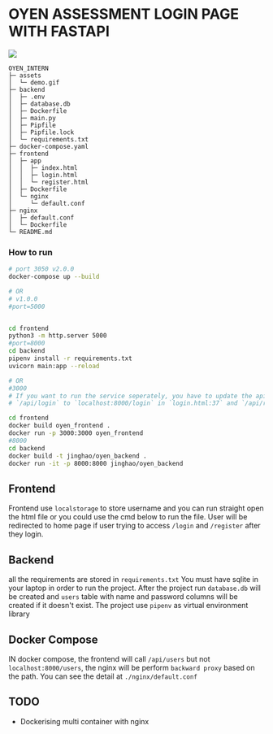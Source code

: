 # OYEN ASSESSMENT LOGIN PAGE WITH FASTAPI
![](assets/demo.gif)

```
OYEN_INTERN
├─ assets
│  └─ demo.gif
├─ backend
│  ├─ .env
│  ├─ database.db
│  ├─ Dockerfile
│  ├─ main.py
│  ├─ Pipfile
│  ├─ Pipfile.lock
│  └─ requirements.txt
├─ docker-compose.yaml
├─ frontend
│  ├─ app
│  │  ├─ index.html
│  │  ├─ login.html
│  │  └─ register.html
│  ├─ Dockerfile
│  └─ nginx
│     └─ default.conf
├─ nginx
│  ├─ default.conf
│  └─ Dockerfile
└─ README.md

```

### How to run
```bash
# port 3050 v2.0.0
docker-compose up --build

# OR
# v1.0.0
#port=5000


cd frontend
python3 -m http.server 5000
#port=8000
cd backend
pipenv install -r requirements.txt
uvicorn main:app --reload

# OR
#3000
# If you want to run the service seperately, you have to update the api call path from
# `/api/login` to `localhost:8000/login` in `login.html:37` and `/api/register` to `localhost:8000/register` in `register.html:41`

cd frontend 
docker build oyen_frontend .
docker run -p 3000:3000 oyen_frontend
#8000
cd backend
docker build -t jinghao/oyen_backend .
docker run -it -p 8000:8000 jinghao/oyen_backend
```

## Frontend
Frontend use `localstorage` to store username and you can run straight open the html file or you could use the cmd below to run the file. User will be redirected to home page if user trying to access `/login` and `/register` after they login.


## Backend
all the requirements are stored in `requirements.txt`
You must have sqlite in your laptop in order to run the project. After the project run `database.db` will be created and `users` table with name and password columns will be created if it doesn't exist.
The project use `pipenv` as virtual environment library

## Docker Compose
IN docker compose, the frontend will call `/api/users` but not `localhost:8000/users`, the nginx will be perform `backward proxy` based on the path. You can see the detail at `./nginx/default.conf`

## TODO

- Dockerising multi container with nginx 

